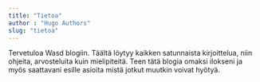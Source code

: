 ```yaml
---
title: "Tietoa"
author : "Hugo Authors"
slug: "tietoa"
---
```


Tervetuloa Wasd blogiin. Täältä löytyy kaikken satunnaista kirjoittelua, niin ohjeita, arvosteluita kuin mielipiteitä. Teen tätä blogia omaksi ilokseni ja myös saattavani esille asioita mistä jotkut muutkin voivat hyötyä.